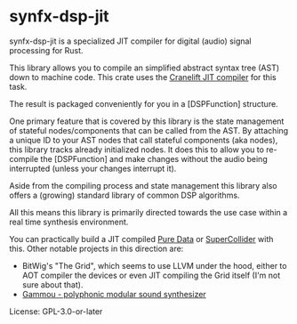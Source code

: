 # synfx-dsp-jit

synfx-dsp-jit is a specialized JIT compiler for digital (audio) signal processing for Rust.

This library allows you to compile an simplified abstract syntax tree (AST) down to machine code.
This crate uses the [Cranelift JIT compiler](https://github.com/bytecodealliance/wasmtime/tree/main/cranelift)
for this task.

The result is packaged conveniently for you in a [DSPFunction] structure.

One primary feature that is covered by this library is the state management of stateful
nodes/components that can be called from the AST. By attaching a unique ID to your
AST nodes that call stateful components (aka nodes), this library tracks already initialized
nodes. It does this to allow you to re-compile the [DSPFunction] and make changes without
the audio being interrupted (unless your changes interrupt it).

Aside from the compiling process and state management this library also offers
a (growing) standard library of common DSP algorithms.

All this means this library is primarily directed towards the use case within a real time
synthesis environment.

You can practically build a JIT compiled [Pure Data](https://puredata.info/)
or [SuperCollider](https://supercollider.github.io/) with this. Other notable
projects in this direction are:

- BitWig's "The Grid", which seems to use LLVM under the hood, either to AOT compiler the devices
or even JIT compiling the Grid itself (I'm not sure about that).
- [Gammou - polyphonic modular sound synthesizer](https://github.com/aliefhooghe/Gammou)



License: GPL-3.0-or-later
